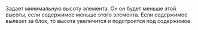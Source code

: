 Задает минимальную высоту элемента. Он он будет меньше этой высоты, если содержимое меньше этого элемента. Если содержимое вылезет за блок, то высота увеличится и подстроится под содержимое.